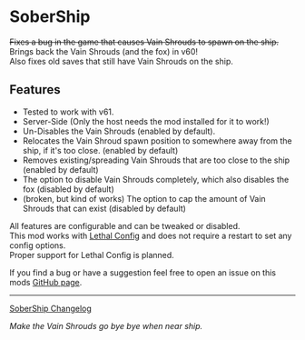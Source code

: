 # SoberShip
~~Fixes a bug in the game that causes Vain Shrouds to spawn on the ship.~~<br>
Brings back the Vain Shrouds (and the fox) in v60! <br>
Also fixes old saves that still have Vain Shrouds on the ship.

## Features
* Tested to work with v61.
* Server-Side (Only the host needs the mod installed for it to work!)
* Un-Disables the Vain Shrouds (enabled by default).
* Relocates the Vain Shroud spawn position to somewhere away from the ship, if it's too close. (enabled by default)
* Removes existing/spreading Vain Shrouds that are too close to the ship (enabled by default)
* The option to disable Vain Shrouds completely, which also disables the fox (disabled by default)
* (broken, but kind of works) The option to cap the amount of Vain Shrouds that can exist (disabled by default)

All features are configurable and can be tweaked or disabled.<br>
This mod works with [Lethal Config](https://thunderstore.io/c/lethal-company/p/AinaVT/LethalConfig/) and does not require a restart to set any config options.<br>
Proper support for Lethal Config is planned.

If you find a bug or have a suggestion feel free to open an issue on this mods [GitHub page](https://github.com/EssieFir/SoberShip/issues).

---
[SoberShip Changelog](https://thunderstore.io/c/lethal-company/p/essie/SoberShip/changelog/)

*Make the Vain Shrouds go bye bye when near ship.*